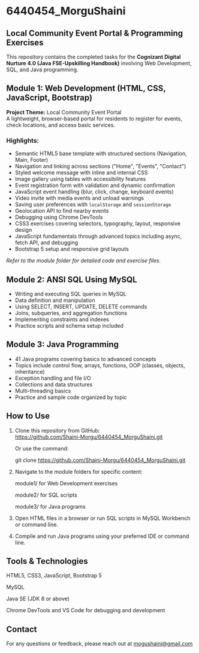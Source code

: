 # 6440454_MorguShaini

## Local Community Event Portal & Programming Exercises

This repository contains the completed tasks for the **Cognizant Digital Nurture 4.0 (Java FSE-Upskilling Handbook)** involving Web Development, SQL, and Java programming.


## Module 1: Web Development (HTML, CSS, JavaScript, Bootstrap)

**Project Theme:** Local Community Event Portal  
A lightweight, browser-based portal for residents to register for events, check locations, and access basic services.

### Highlights:

* Semantic HTML5 base template with structured sections (Navigation, Main, Footer)  
* Navigation and linking across sections ("Home", "Events", "Contact")  
* Styled welcome message with inline and internal CSS  
* Image gallery using tables with accessibility features  
* Event registration form with validation and dynamic confirmation  
* JavaScript event handling (blur, click, change, keyboard events)  
* Video invite with media events and unload warnings  
* Saving user preferences with `localStorage` and `sessionStorage`  
* Geolocation API to find nearby events  
* Debugging using Chrome DevTools  
* CSS3 exercises covering selectors, typography, layout, responsive design  
* JavaScript fundamentals through advanced topics including async, fetch API, and debugging  
* Bootstrap 5 setup and responsive grid layouts  

*Refer to the module folder for detailed code and exercise files.*


## Module 2: ANSI SQL Using MySQL

* Writing and executing SQL queries in MySQL  
* Data definition and manipulation  
* Using SELECT, INSERT, UPDATE, DELETE commands  
* Joins, subqueries, and aggregation functions  
* Implementing constraints and indexes  
* Practice scripts and schema setup included  


## Module 3: Java Programming

* 41 Java programs covering basics to advanced concepts  
* Topics include control flow, arrays, functions, OOP (classes, objects, inheritance)  
* Exception handling and file I/O  
* Collections and data structures  
* Multi-threading basics  
* Practice and sample code organized by topic  


## How to Use

1. Clone this repository from GitHub:  
   https://github.com/Shaini-Morgu/6440454_MorguShaini.git

   Or use the command:

   git clone https://github.com/Shaini-Morgu/6440454_MorguShaini.git

2. Navigate to the module folders for specific content:

   module1/ for Web Development exercises

   module2/ for SQL scripts

   module3/ for Java programs

3. Open HTML files in a browser or run SQL scripts in MySQL Workbench or command line.

4. Compile and run Java programs using your preferred IDE or command line.

## Tools & Technologies

HTML5, CSS3, JavaScript, Bootstrap 5

MySQL

Java SE (JDK 8 or above)

Chrome DevTools and VS Code for debugging and development

## Contact
For any questions or feedback, please reach out at mogushaini@gmail.com
